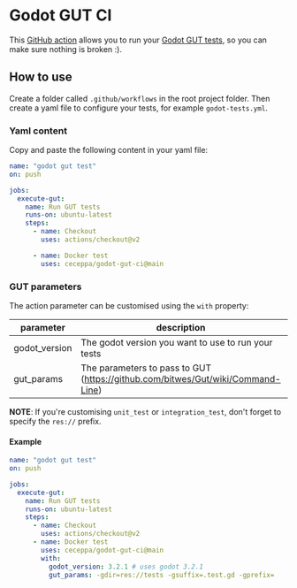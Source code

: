 # Godot GUT CI

This [GitHub action](https://github.com/features/actions) allows you to run your [Godot GUT tests](https://github.com/bitwes/Gut), 
so you can make sure nothing is broken :).

## How to use

Create a folder called `.github/workflows` in the root project folder.
Then create a yaml file to configure your tests, for example `godot-tests.yml`.

### Yaml content

Copy and paste the following content in your yaml file:

```yaml
name: "godot gut test"
on: push

jobs:
  execute-gut:
    name: Run GUT tests
    runs-on: ubuntu-latest
    steps:
      - name: Checkout
        uses: actions/checkout@v2

      - name: Docker test
        uses: ceceppa/godot-gut-ci@main
```

### GUT parameters

The action parameter can be customised using the `with` property:

|parameter|description|default|
|---|---|---|
|godot_version|The godot version you want to use to run your tests|3.2.2|
|gut_params|The parameters to pass to GUT (https://github.com/bitwes/Gut/wiki/Command-Line)|

**NOTE**: If you're customising `unit_test` or `integration_test`, don't forget to specify the `res://` prefix.

#### Example

```yaml
name: "godot gut test"
on: push

jobs:
  execute-gut:
    name: Run GUT tests
    runs-on: ubuntu-latest
    steps:
      - name: Checkout
        uses: actions/checkout@v2
      - name: Docker test
        uses: ceceppa/godot-gut-ci@main
        with:
          godot_version: 3.2.1 # uses godot 3.2.1
          gut_params: -gdir=res://tests -gsuffix=.test.gd -gprefix=
```
